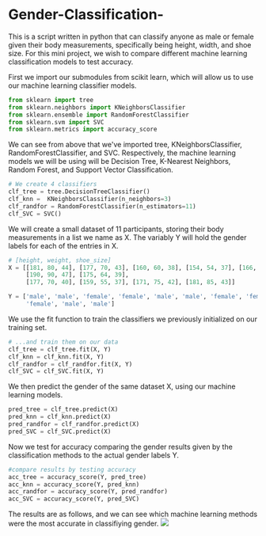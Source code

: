 # Gender-Classification-
This is a script written in python that can classify anyone as male or female given their body measurements, specifically being height, width, and shoe size. For this mini project, we wish to compare different machine learning classification models to test accuracy.

First we import our submodules from scikit learn, which will allow us to use our machine learning classifier models.
```python
from sklearn import tree
from sklearn.neighbors import KNeighborsClassifier
from sklearn.ensemble import RandomForestClassifier
from sklearn.svm import SVC
from sklearn.metrics import accuracy_score
```  
We can see from above that we've imported tree, KNeighborsClassifier, RandomForestClassifier, and SVC. Respectively, the machine learning models we will be using will be Decision Tree, K-Nearest Neighbors, Random Forest, and Support Vector Classification.  
```python
# We create 4 classifiers
clf_tree = tree.DecisionTreeClassifier()
clf_knn =  KNeighborsClassifier(n_neighbors=3)
clf_randfor = RandomForestClassifier(n_estimators=11)
clf_SVC = SVC()
```  

We will create a small dataset of 11 participants, storing their body measurements in a list we name as X. The variably Y will hold the gender labels for each of the entries in X.  
```python
# [height, weight, shoe_size]
X = [[181, 80, 44], [177, 70, 43], [160, 60, 38], [154, 54, 37], [166, 65, 40],
     [190, 90, 47], [175, 64, 39],
     [177, 70, 40], [159, 55, 37], [171, 75, 42], [181, 85, 43]]

Y = ['male', 'male', 'female', 'female', 'male', 'male', 'female', 'female',
     'female', 'male', 'male']
```  
We use the fit function to train the classifiers we previously initialized on our training set.
```python
# ...and train them on our data
clf_tree = clf_tree.fit(X, Y)
clf_knn = clf_knn.fit(X, Y)
clf_randfor = clf_randfor.fit(X, Y)
clf_SVC = clf_SVC.fit(X, Y)
```  
We then predict the gender of the same dataset X, using our machine learning models.
```python
pred_tree = clf_tree.predict(X)
pred_knn = clf_knn.predict(X)
pred_randfor = clf_randfor.predict(X)
pred_SVC = clf_SVC.predict(X)
```  
Now we test for accuracy comparing the gender results given by the classification methods to the actual gender labels Y.
```python
#compare results by testing accuracy
acc_tree = accuracy_score(Y, pred_tree)
acc_knn = accuracy_score(Y, pred_knn)
acc_randfor = accuracy_score(Y, pred_randfor)
acc_SVC = accuracy_score(Y, pred_SVC)
```
The results are as follows, and we can see which machine learning methods were the most accurate in classifiying gender.
![](~/Desktop/genderclass.png)

